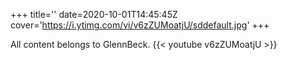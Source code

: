 +++
title=''
date=2020-10-01T14:45:45Z
cover='https://i.ytimg.com/vi/v6zZUMoatjU/sddefault.jpg'
+++

All content belongs to GlennBeck.
{{< youtube v6zZUMoatjU >}}
